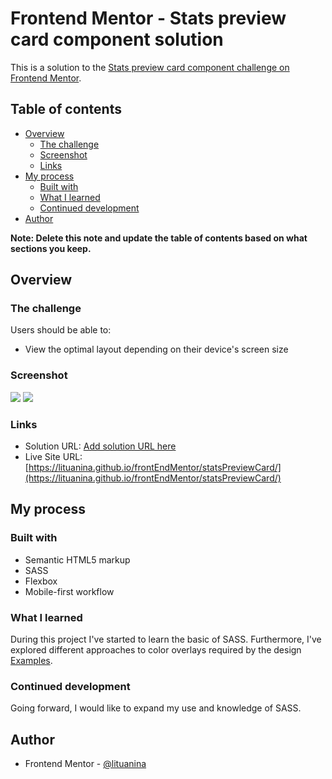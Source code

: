 # Frontend Mentor - Stats preview card component solution

This is a solution to the [Stats preview card component challenge on Frontend Mentor](https://www.frontendmentor.io/challenges/stats-preview-card-component-8JqbgoU62).

## Table of contents

- [Overview](#overview)
  - [The challenge](#the-challenge)
  - [Screenshot](#screenshot)
  - [Links](#links)
- [My process](#my-process)
  - [Built with](#built-with)
  - [What I learned](#what-i-learned)
  - [Continued development](#continued-development)
- [Author](#author)

**Note: Delete this note and update the table of contents based on what sections you keep.**

## Overview

### The challenge

Users should be able to:

- View the optimal layout depending on their device's screen size

### Screenshot

![](./screen-desk.png)
![](./screen-mobile.png)


### Links

- Solution URL: [Add solution URL here](https://your-solution-url.com)
- Live Site URL: [https://lituanina.github.io/frontEndMentor/statsPreviewCard/](https://lituanina.github.io/frontEndMentor/statsPreviewCard/)

## My process

### Built with

- Semantic HTML5 markup
- SASS
- Flexbox
- Mobile-first workflow

### What I learned

During this project I've started to learn the basic of SASS. Furthermore, I've explored different approaches to color overlays required by the design [Examples](https://lituanina.github.io/frontEndMentor/statsPreviewCard/overlay/test.html).

### Continued development

Going forward, I would like to expand my use and knowledge of SASS.

## Author

- Frontend Mentor - [@lituanina](https://www.frontendmentor.io/profile/lituanina)
